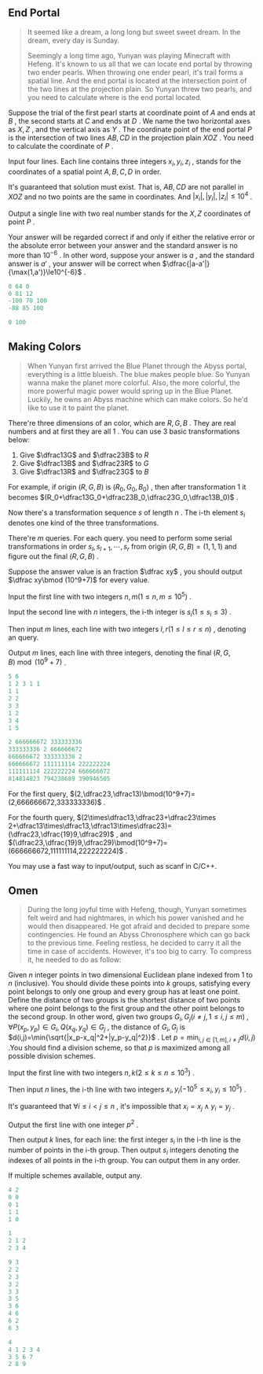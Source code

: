 ## End Portal

> It seemed like a dream, a long long but sweet sweet dream. In the dream, every day is Sunday.
>
> Seemingly a long time ago, Yunyan was playing Minecraft with Hefeng. It's known to us all that we can locate end portal by throwing two ender pearls. When throwing one ender pearl, it's trail forms a spatial line. And the end portal is located at the intersection point of the two lines at the projection plain. So Yunyan threw two pearls, and you need to calculate where is the end portal located.

Suppose the trial of the first pearl starts at coordinate point of $A$ and ends at $B$ , the second starts at $C$ and ends at $D$ . We name the two horizontal axes as $X,Z$ , and the vertical axis as $Y$ . The coordinate point of the end portal $P$ is the intersection of two lines $AB,CD$ in the projection plain $XOZ$ . You need to calculate the coordinate of $P$ .

Input four lines. Each line contains three integers $x_i,y_i,z_i$ , stands for the coordinates of a spatial point $A,B,C,D$ in order.

It's guaranteed that solution must exist. That is, $AB,CD$ are not parallel in $XOZ$ and no two points are the same in coordinates. And $|x_i|,|y_i|,|z_i|\le10^4$ .

Output a single line with two real number stands for the $X,Z$ coordinates of point $P$ .

Your answer will be regarded correct if and only if either the relative error or the absolute error between your answer and the standard answer is no more than $10^{-6}$ . In other word, suppose your answer is $a$ , and the standard answer is $a'$ , your answer will be correct when $\dfrac{|a-a'|}{\max(1,a')}\le10^{-6}$ .

```c++
0 64 0
0 81 12
-100 70 100
-88 85 100
```

```c++
0 100
```



## Making Colors

> When Yunyan first arrived the Blue Planet through the Abyss portal, everything is a little blueish. The blue makes people blue. So Yunyan wanna make the planet more colorful. Also, the more colorful, the more powerful magic power would spring up in the Blue Planet. Luckily, he owns an Abyss machine which can make colors. So he'd like to use it to paint the planet.

There're three dimensions of an color, which are $R, G, B$ . They are real numbers and at first they are all $1$ . You can use $3$ basic transformations below:

1. Give $\dfrac13G$ and $\dfrac23B$ to $R$ 
2. Give $\dfrac13B$ and $\dfrac23R$ to $G$ 
3. Give $\dfrac13R$ and $\dfrac23G$ to $B$ 

For example, if origin $(R,G,B)$ is $(R_0,G_0,B_0)$ , then after transformation $1$ it becomes $(R_0+\dfrac13G_0+\dfrac23B_0,\dfrac23G_0,\dfrac13B_0)$ .

Now there's a transformation sequence $s$ of length $n$ . The i-th element $s_i$ denotes one kind of the three transformations.

There're $m$ queries. For each query. you need to perform some serial transformations in order $s_l, s_{l+1},\cdots, s_r$ from origin $(R,G,B)=(1,1,1)$ and figure out the final $(R,G,B)$ . 

Suppose the answer value is an fraction $\dfrac xy$ , you should output $\dfrac xy\bmod (10^9+7)$ for every value.

Input the first line with two integers $n,m(1\le n,m\le10^5)$ .

Input the second line with $n$ integers, the i-th integer is $s_i(1\le s_i\le 3)$ .

Then input $m$ lines, each line with two integers $l,r(1\le l\le r\le n)$ , denoting an query.

Output $m$ lines, each line with three integers, denoting the final $(R,G,B)\bmod(10^9+7)$ .

```c++
5 6
1 2 3 1 1
1 1
2 2
3 3
1 2
3 4
1 5
```

```c++
2 666666672 333333336
333333336 2 666666672
666666672 333333336 2
666666672 111111114 222222224
111111114 222222224 666666672
814814823 794238689 390946505
```

For the first query, $(2,\dfrac23,\dfrac13)\bmod(10^9+7)=(2,666666672,333333336)$ .

For the fourth query, $(2\times\dfrac13,\dfrac23+\dfrac23\times 2+\dfrac13\times\dfrac13,\dfrac13\times\dfrac23)=(\dfrac23,\dfrac{19}9,\dfrac29)$ , and $(\dfrac23,\dfrac{19}9,\dfrac29)\bmod(10^9+7)=(666666672,111111114,222222224)$ .

You may use a fast way to input/output, such as scanf in C/C++.



## Omen

> During the long joyful time with Hefeng, though, Yunyan sometimes felt weird and had nightmares, in which his power vanished and he would then disappeared. He got afraid and decided to prepare some contingencies. He found an Abyss Chronosphere which can go back to the previous time. Feeling restless, he decided to carry it all the time in case of accidents. However, it's too big to carry. To compress it, he needed to do as follow:

Given $n$ integer points in two dimensional Euclidean plane indexed from $1$ to $n$ (inclusive). You should divide these points into $k$ groups, satisfying every point belongs to only one group and every group has at least one point. Define the distance of two groups is the shortest distance of two points where one point belongs to the first group and the other point belongs to the second group. In other word, given two groups $G_i,G_j(i\neq j,1\le i,j\le m)$ , $\forall P(x_p,y_p)\in G_i,Q(x_q,y_q)\in G_j$ , the distance of $G_i,G_j$ is $d(i,j)=\min{\sqrt{|x_p-x_q|^2+|y_p-y_q|^2}}$ . Let $p=\min_{i,j\in[1,m],i\neq j} d(i,j)$ .You should find a division scheme, so that $p$ is maximized among all possible division schemes. 

Input the first line with two integers $n,k(2\le k\le n\le10^3)$ .

Then input $n$ lines, the i-th line with two integers $x_i,y_i(-10^5\le x_i,y_i\le10^5)$ .

It's guaranteed that $\forall i\le i < j\le n$ , it's impossible that $x_i=x_j\wedge y_i=y_j$ .

Output the first line with one integer $p^2$ .

Then output $k$ lines, for each line: the first integer $s_i$ in the i-th line is the number of points in the i-th group. Then output $s_i$ integers denoting the indexes of all points in the i-th group. You can output them in any order.

If multiple schemes available, output any.

```c++
4 2
0 0
0 1
1 1
1 0
```

```c++
1
2 1 2
2 3 4
```



```c++
9 3
2 2
2 3
3 2
3 3
3 5
3 6
4 6
6 2
6 3
```

```c++
4
4 1 2 3 4
3 5 6 7
2 8 9
```



